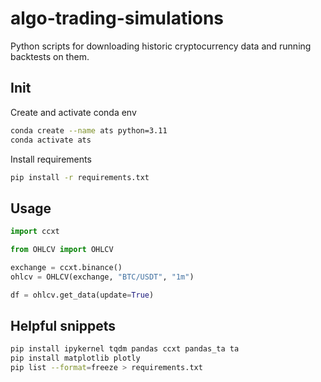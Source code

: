 # algo-trading-simulations

Python scripts for downloading historic cryptocurrency data and running backtests on them.

## Init

Create and activate conda env
```bash
conda create --name ats python=3.11
conda activate ats
```

Install requirements
```bash
pip install -r requirements.txt
```

## Usage

```python
import ccxt

from OHLCV import OHLCV

exchange = ccxt.binance()
ohlcv = OHLCV(exchange, "BTC/USDT", "1m")

df = ohlcv.get_data(update=True)
```

## Helpful snippets

```bash
pip install ipykernel tqdm pandas ccxt pandas_ta ta
pip install matplotlib plotly
pip list --format=freeze > requirements.txt
```
